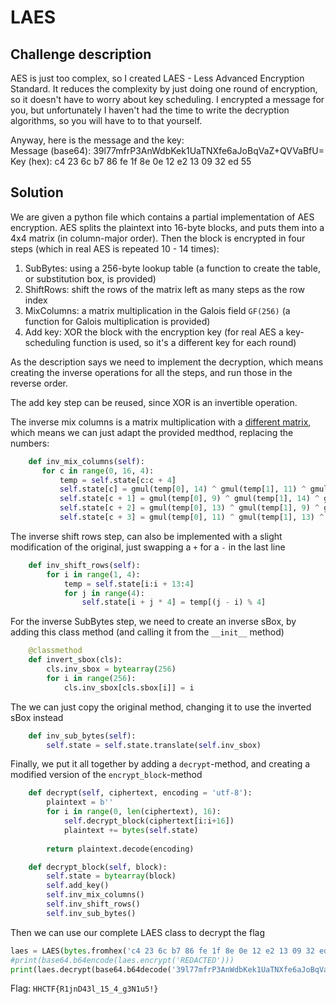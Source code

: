 # LAES

## Challenge description

AES is just too complex, so I created LAES - Less Advanced Encryption Standard. It reduces the complexity by just doing one round of encryption, so it doesn't have to worry about key scheduling. I encrypted a message for you, but unfortunately I haven't had the time to write the decryption algorithms, so you will have to to that yourself.

Anyway, here is the message and the key:  
Message (base64): 39l77mfrP3AnWdbKek1UaTNXfe6aJoBqVaZ+QVVaBfU=  
Key (hex): c4 23 6c b7 86 fe 1f 8e 0e 12 e2 13 09 32 ed 55

## Solution

We are given a python file which contains a partial implementation of AES encryption. AES splits the plaintext into 16-byte blocks, and puts them into a 4x4 matrix (in column-major order). Then the block is encrypted in four steps (which in real AES is repeated 10 - 14 times): 
1. SubBytes: using a 256-byte lookup table (a function to create the table, or substitution box, is provided)
2. ShiftRows: shift the rows of the matrix left as many steps as the row index
3. MixColumns: a matrix multiplication in the Galois field `GF(256)` (a function for Galois multiplication is provided)
4. Add key: XOR the block with the encryption key (for real AES a key-scheduling function is used, so it's a different key for each round)

As the description says we need to implement the decryption, which means creating the inverse operations for all the steps, and run those in the reverse order.

The add key step can be reused, since XOR is an invertible operation.

The inverse mix columns is a matrix multiplication with a [different matrix](https://en.wikipedia.org/wiki/Rijndael_MixColumns#InverseMixColumns), which means we can just adapt the provided medthod, replacing the numbers:

 ```python
     def inv_mix_columns(self):
        for c in range(0, 16, 4):
            temp = self.state[c:c + 4]
            self.state[c] = gmul(temp[0], 14) ^ gmul(temp[1], 11) ^ gmul(temp[2], 13) ^ gmul(temp[3], 9)
            self.state[c + 1] = gmul(temp[0], 9) ^ gmul(temp[1], 14) ^ gmul(temp[2], 11) ^ gmul(temp[3], 13)
            self.state[c + 2] = gmul(temp[0], 13) ^ gmul(temp[1], 9) ^ gmul(temp[2], 14) ^ gmul(temp[3], 11)
            self.state[c + 3] = gmul(temp[0], 11) ^ gmul(temp[1], 13) ^ gmul(temp[2], 9) ^ gmul(temp[3], 14)
```

The inverse shift rows step, can also be implemented with a slight modification of the original, just swapping a `+` for a `-` in the last line

```python
    def inv_shift_rows(self):
        for i in range(1, 4):
            temp = self.state[i:i + 13:4]
            for j in range(4):
                self.state[i + j * 4] = temp[(j - i) % 4]
```

For the inverse SubBytes step, we need to create an inverse sBox, by adding this class method (and calling it from the `__init__` method)

```python
    @classmethod
    def invert_sbox(cls):
        cls.inv_sbox = bytearray(256)
        for i in range(256):
            cls.inv_sbox[cls.sbox[i]] = i
```

The we can just copy the original method, changing it to use the inverted sBox instead

```python
    def inv_sub_bytes(self):
        self.state = self.state.translate(self.inv_sbox)
```

Finally, we put it all together by adding a `decrypt`-method, and creating a modified version of the `encrypt_block`-method

```python
    def decrypt(self, ciphertext, encoding = 'utf-8'):
        plaintext = b''
        for i in range(0, len(ciphertext), 16):
            self.decrypt_block(ciphertext[i:i+16])
            plaintext += bytes(self.state)
        
        return plaintext.decode(encoding)

    def decrypt_block(self, block):
        self.state = bytearray(block)
        self.add_key()
        self.inv_mix_columns()
        self.inv_shift_rows()
        self.inv_sub_bytes()
```

Then we can use our complete LAES class to decrypt the flag

```python
laes = LAES(bytes.fromhex('c4 23 6c b7 86 fe 1f 8e 0e 12 e2 13 09 32 ed 55'))
#print(base64.b64encode(laes.encrypt('REDACTED')))
print(laes.decrypt(base64.b64decode('39l77mfrP3AnWdbKek1UaTNXfe6aJoBqVaZ+QVVaBfU=')))
```

Flag: `HHCTF{R1jnD43l_15_4_g3N1u5!}`
